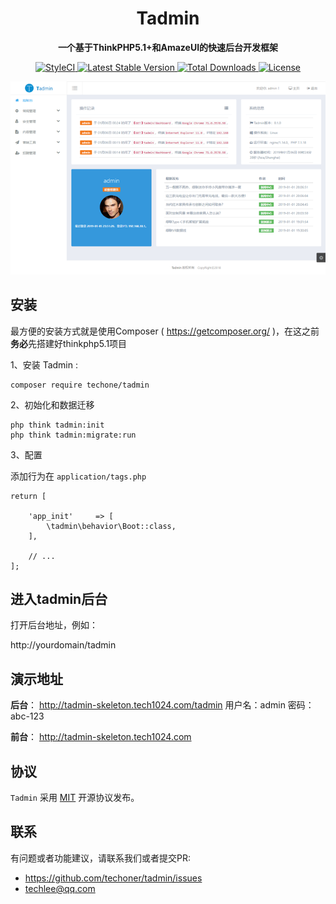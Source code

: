 <h1 align="center">
  Tadmin
</h1>

<p align="center">
  <strong>一个基于ThinkPHP5.1+和AmazeUI的快速后台开发框架</strong>
</p>

<p align="center">
  <a href="https://styleci.io/repos/161045623">
    <img src="https://styleci.io/repos/161045623/shield?branch=master" alt="StyleCI">
  </a>   
   <a href="https://packagist.org/packages/techone/tadmin">
      <img src="https://poser.pugx.org/techone/tadmin/v/stable.png" alt="Latest Stable Version">
  </a>   
  <a href="https://packagist.org/packages/techone/tadmin">
      <img src="https://poser.pugx.org/techone/tadmin/downloads.png" alt="Total Downloads">
  </a>   
  <a href="https://packagist.org/packages/techone/tadmin">
    <img src="https://poser.pugx.org/techone/tadmin/license.png" alt="License">
  </a>
</p>

<p align="center">
  <a href="http://tadmin.tech1024.com/" target="_blank">
    <img src="samples/201901060024581.png">
  </a>
</p>

## 安装

最方便的安装方式就是使用Composer ( https://getcomposer.org/ )，在这之前**务必**先搭建好thinkphp5.1项目

1、安装 Tadmin :

```
composer require techone/tadmin
```

2、初始化和数据迁移

```
php think tadmin:init
php think tadmin:migrate:run
```

3、配置

添加行为在 `application/tags.php`

```
return [

    'app_init'     => [
        \tadmin\behavior\Boot::class,
    ],

    // ...
];
```

## 进入tadmin后台

打开后台地址，例如：

http://yourdomain/tadmin

## 演示地址

**后台**：
http://tadmin-skeleton.tech1024.com/tadmin
用户名：admin 密码：abc-123

**前台**：
http://tadmin-skeleton.tech1024.com

## 协议

`Tadmin` 采用 [MIT](LICENSE) 开源协议发布。

## 联系

有问题或者功能建议，请联系我们或者提交PR:
- https://github.com/techoner/tadmin/issues
- techlee@qq.com